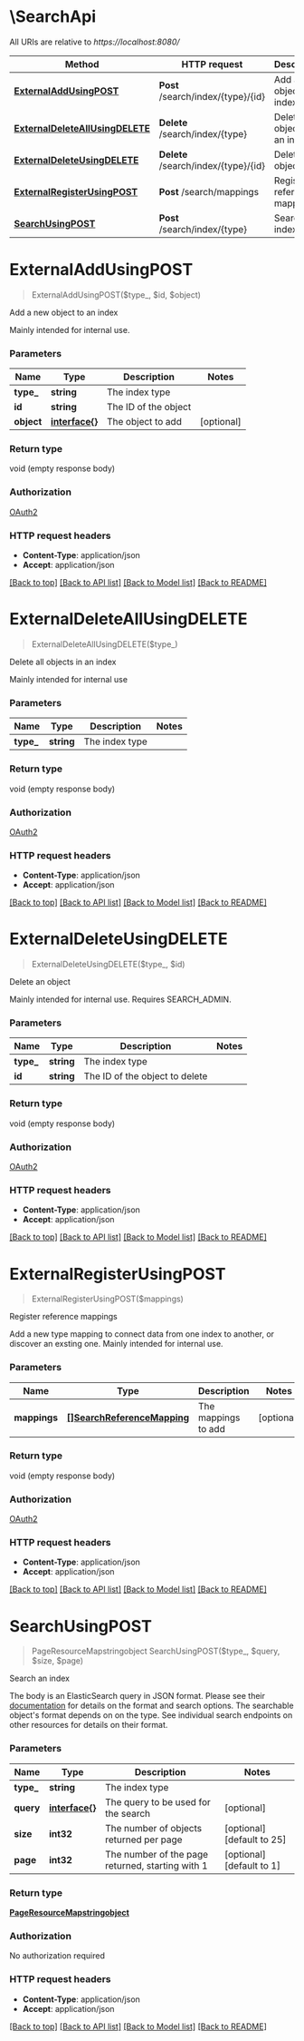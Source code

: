 # \SearchApi

All URIs are relative to *https://localhost:8080/*

Method | HTTP request | Description
------------- | ------------- | -------------
[**ExternalAddUsingPOST**](SearchApi.md#ExternalAddUsingPOST) | **Post** /search/index/{type}/{id} | Add a new object to an index
[**ExternalDeleteAllUsingDELETE**](SearchApi.md#ExternalDeleteAllUsingDELETE) | **Delete** /search/index/{type} | Delete all objects in an index
[**ExternalDeleteUsingDELETE**](SearchApi.md#ExternalDeleteUsingDELETE) | **Delete** /search/index/{type}/{id} | Delete an object
[**ExternalRegisterUsingPOST**](SearchApi.md#ExternalRegisterUsingPOST) | **Post** /search/mappings | Register reference mappings
[**SearchUsingPOST**](SearchApi.md#SearchUsingPOST) | **Post** /search/index/{type} | Search an index


# **ExternalAddUsingPOST**
> ExternalAddUsingPOST($type_, $id, $object)

Add a new object to an index

Mainly intended for internal use.


### Parameters

Name | Type | Description  | Notes
------------- | ------------- | ------------- | -------------
 **type_** | **string**| The index type | 
 **id** | **string**| The ID of the object | 
 **object** | [**interface{}**](interface{}.md)| The object to add | [optional] 

### Return type

void (empty response body)

### Authorization

[OAuth2](../README.md#OAuth2)

### HTTP request headers

 - **Content-Type**: application/json
 - **Accept**: application/json

[[Back to top]](#) [[Back to API list]](../README.md#documentation-for-api-endpoints) [[Back to Model list]](../README.md#documentation-for-models) [[Back to README]](../README.md)

# **ExternalDeleteAllUsingDELETE**
> ExternalDeleteAllUsingDELETE($type_)

Delete all objects in an index

Mainly intended for internal use


### Parameters

Name | Type | Description  | Notes
------------- | ------------- | ------------- | -------------
 **type_** | **string**| The index type | 

### Return type

void (empty response body)

### Authorization

[OAuth2](../README.md#OAuth2)

### HTTP request headers

 - **Content-Type**: application/json
 - **Accept**: application/json

[[Back to top]](#) [[Back to API list]](../README.md#documentation-for-api-endpoints) [[Back to Model list]](../README.md#documentation-for-models) [[Back to README]](../README.md)

# **ExternalDeleteUsingDELETE**
> ExternalDeleteUsingDELETE($type_, $id)

Delete an object

Mainly intended for internal use. Requires SEARCH_ADMIN.


### Parameters

Name | Type | Description  | Notes
------------- | ------------- | ------------- | -------------
 **type_** | **string**| The index type | 
 **id** | **string**| The ID of the object to delete | 

### Return type

void (empty response body)

### Authorization

[OAuth2](../README.md#OAuth2)

### HTTP request headers

 - **Content-Type**: application/json
 - **Accept**: application/json

[[Back to top]](#) [[Back to API list]](../README.md#documentation-for-api-endpoints) [[Back to Model list]](../README.md#documentation-for-models) [[Back to README]](../README.md)

# **ExternalRegisterUsingPOST**
> ExternalRegisterUsingPOST($mappings)

Register reference mappings

Add a new type mapping to connect data from one index to another, or discover an exsting one. Mainly intended for internal use.


### Parameters

Name | Type | Description  | Notes
------------- | ------------- | ------------- | -------------
 **mappings** | [**[]SearchReferenceMapping**](SearchReferenceMapping.md)| The mappings to add | [optional] 

### Return type

void (empty response body)

### Authorization

[OAuth2](../README.md#OAuth2)

### HTTP request headers

 - **Content-Type**: application/json
 - **Accept**: application/json

[[Back to top]](#) [[Back to API list]](../README.md#documentation-for-api-endpoints) [[Back to Model list]](../README.md#documentation-for-models) [[Back to README]](../README.md)

# **SearchUsingPOST**
> PageResourceMapstringobject SearchUsingPOST($type_, $query, $size, $page)

Search an index

The body is an ElasticSearch query in JSON format. Please see their <a href='https://www.elastic.co/guide/en/elasticsearch/reference/current/query-dsl.html'>documentation</a> for details on the format and search options. The searchable object's format depends on on the type. See individual search endpoints on other resources for details on their format.


### Parameters

Name | Type | Description  | Notes
------------- | ------------- | ------------- | -------------
 **type_** | **string**| The index type | 
 **query** | [**interface{}**](interface{}.md)| The query to be used for the search | [optional] 
 **size** | **int32**| The number of objects returned per page | [optional] [default to 25]
 **page** | **int32**| The number of the page returned, starting with 1 | [optional] [default to 1]

### Return type

[**PageResourceMapstringobject**](PageResource«Map«string,object»».md)

### Authorization

No authorization required

### HTTP request headers

 - **Content-Type**: application/json
 - **Accept**: application/json

[[Back to top]](#) [[Back to API list]](../README.md#documentation-for-api-endpoints) [[Back to Model list]](../README.md#documentation-for-models) [[Back to README]](../README.md)

